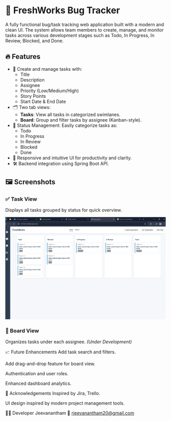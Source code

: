 # 🐞 FreshWorks Bug Tracker

A fully functional bug/task tracking web application built with a modern and clean UI. The system allows team members to create, manage, and monitor tasks across various development stages such as Todo, In Progress, In Review, Blocked, and Done.

## 🔥 Features

- 🚀 Create and manage tasks with:
  - Title
  - Description
  - Assignee
  - Priority (Low/Medium/High)
  - Story Points
  - Start Date & End Date
- 🗂️ Two tab views:
  - **Tasks**: View all tasks in categorized swimlanes.
  - **Board**: Group and filter tasks by assignee (Kanban-style).
- 📌 Status Management: Easily categorize tasks as:
  - Todo
  - In Progress
  - In Review
  - Blocked
  - Done
- 🎨 Responsive and intuitive UI for productivity and clarity.
- 🛠️ Backend integration using Spring Boot API.

## 🖼️ Screenshots

### ✅ Task View
Displays all tasks grouped by status for quick overview.

![Task View](/image/Screenshot%202025-06-06%20092645.png)

### 👥 Board View
Organizes tasks under each assignee. *(Under Development)*


📈 Future Enhancements
Add task search and filters.

Add drag-and-drop feature for board view.

Authentication and user roles.

Enhanced dashboard analytics.

🙌 Acknowledgements
Inspired by Jira, Trello.

UI design inspired by modern project management tools.

👨‍💻 Developer
Jeevanantham
📧 rjeevanantham20@gmail.com


